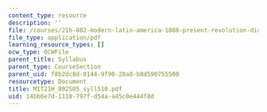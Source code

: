 ```yaml
---
content_type: resource
description: ''
file: /courses/21h-802-modern-latin-america-1808-present-revolution-dictatorship-democracy-spring-2005/14bb6e7d1118797fd54aa45c0e444f8d_MIT21H_802S05_syllS10.pdf
file_type: application/pdf
learning_resource_types: []
ocw_type: OCWFile
parent_title: Syllabus
parent_type: CourseSection
parent_uid: f8b2dc8d-0144-9f90-28a8-b8d590755500
resourcetype: Document
title: MIT21H_802S05_syllS10.pdf
uid: 14bb6e7d-1118-797f-d54a-a45c0e444f8d
---
```

